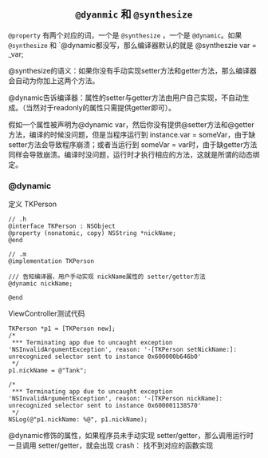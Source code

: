 ## <center> `@dyanmic` 和 `@synthesize`

`@property` 有两个对应的词，一个是 `@synthesize` ，一个是 `@dynamic`。如果`@synthesize` 和 `@dynamic都没写，那么编译器默认的就是 @syntheszie var = _var;

 
@synthesize的语义：如果你没有手动实现setter方法和getter方法，那么编译器会自动为你加上这两个方法。
 
@dynamic告诉编译器：属性的setter与getter方法由用户自己实现，不自动生成。（当然对于readonly的属性只需提供getter即可）。

假如一个属性被声明为@dynamic var，然后你没有提供@setter方法和@getter方法，编译的时候没问题，但是当程序运行到 instance.var = someVar，由于缺setter方法会导致程序崩溃；或者当运行到 someVar = var时，由于缺getter方法同样会导致崩溃。编译时没问题，运行时才执行相应的方法，这就是所谓的动态绑定。


### @dynamic

定义 TKPerson
```
// .h
@interface TKPerson : NSObject
@property (nonatomic, copy) NSString *nickName;
@end

// .m
@implementation TKPerson

/// 告知编译器，用户手动实现 nickName属性的 setter/getter方法
@dynamic nickName;

@end
```

ViewController测试代码
```
TKPerson *p1 = [TKPerson new];
/*
 *** Terminating app due to uncaught exception 'NSInvalidArgumentException', reason: '-[TKPerson setNickName:]: unrecognized selector sent to instance 0x600000b646b0'
 */
p1.nickName = @"Tank";

/*
 *** Terminating app due to uncaught exception 'NSInvalidArgumentException', reason: '-[TKPerson nickName]: unrecognized selector sent to instance 0x600001138570'
 */
NSLog(@"p1.nickName: %@", p1.nickName);
```

@dynamic修饰的属性，如果程序员未手动实现 setter/getter，那么调用运行时一旦调用 setter/getter，就会出现 crash： 找不到对应的函数实现